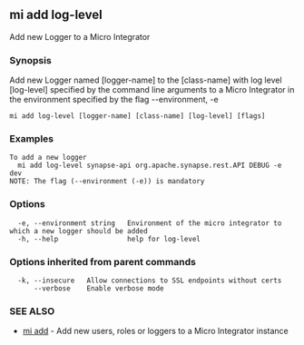 ## mi add log-level

Add new Logger to a Micro Integrator

### Synopsis

Add new Logger named [logger-name] to the [class-name] with log level [log-level] specified by the command line arguments to a Micro Integrator in the environment specified by the flag --environment, -e

```
mi add log-level [logger-name] [class-name] [log-level] [flags]
```

### Examples

```
To add a new logger
  mi add log-level synapse-api org.apache.synapse.rest.API DEBUG -e dev
NOTE: The flag (--environment (-e)) is mandatory
```

### Options

```
  -e, --environment string   Environment of the micro integrator to which a new logger should be added
  -h, --help                 help for log-level
```

### Options inherited from parent commands

```
  -k, --insecure   Allow connections to SSL endpoints without certs
      --verbose    Enable verbose mode
```

### SEE ALSO

* [mi add](mi_add.md)	 - Add new users, roles or loggers to a Micro Integrator instance

